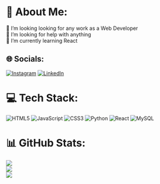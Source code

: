 # 💫 About Me:
🔭 I’m looking looking for any work as a Web Developer<br>🤝 I’m looking for help with anything<br>🌱 I’m currently learning React<br>


## 🌐 Socials:
[![Instagram](https://img.shields.io/badge/Instagram-%23E4405F.svg?logo=Instagram&logoColor=white)](https://instagram.com/matfelini) [![LinkedIn](https://img.shields.io/badge/LinkedIn-%230077B5.svg?logo=linkedin&logoColor=white)](https://linkedin.com/in/mateus-felini-737a35209) 

# 💻 Tech Stack:
![HTML5](https://img.shields.io/badge/html5-%23E34F26.svg?style=for-the-badge&logo=html5&logoColor=white) ![JavaScript](https://img.shields.io/badge/javascript-%23323330.svg?style=for-the-badge&logo=javascript&logoColor=%23F7DF1E) ![CSS3](https://img.shields.io/badge/css3-%231572B6.svg?style=for-the-badge&logo=css3&logoColor=white) ![Python](https://img.shields.io/badge/python-3670A0?style=for-the-badge&logo=python&logoColor=ffdd54) ![React](https://img.shields.io/badge/react-%2320232a.svg?style=for-the-badge&logo=react&logoColor=%2361DAFB) ![MySQL](https://img.shields.io/badge/mysql-%2300f.svg?style=for-the-badge&logo=mysql&logoColor=white)
# 📊 GitHub Stats:
![](https://github-readme-stats.vercel.app/api?username=M4teus2020&theme=dark&hide_border=false&include_all_commits=true&count_private=false)<br/>
![](https://github-readme-streak-stats.herokuapp.com/?user=M4teus2020&theme=dark&hide_border=false)<br/>
![](https://github-readme-stats.vercel.app/api/top-langs/?username=M4teus2020&theme=dark&hide_border=false&include_all_commits=true&count_private=false&layout=compact)
